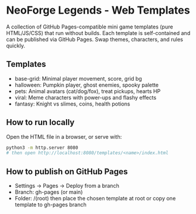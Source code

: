# NeoForge Legends - Web Templates

A collection of GitHub Pages-compatible mini game templates (pure HTML/JS/CSS) that run without builds. Each template is self-contained and can be published via GitHub Pages. Swap themes, characters, and rules quickly.

## Templates

- base-grid: Minimal player movement, score, grid bg
- halloween: Pumpkin player, ghost enemies, spooky palette
- pets: Animal avatars (cat/dog/fox), treat pickups, hearts HP
- viral: Meme characters with power-ups and flashy effects
- fantasy: Knight vs slimes, coins, health potions

## How to run locally
Open the HTML file in a browser, or serve with:

```bash
python3 -m http.server 8080
# then open http://localhost:8080/templates/<name>/index.html
```

## How to publish on GitHub Pages
- Settings → Pages → Deploy from a branch
- Branch: gh-pages (or main)
- Folder: /(root) then place the chosen template at root or copy one template to gh-pages branch

